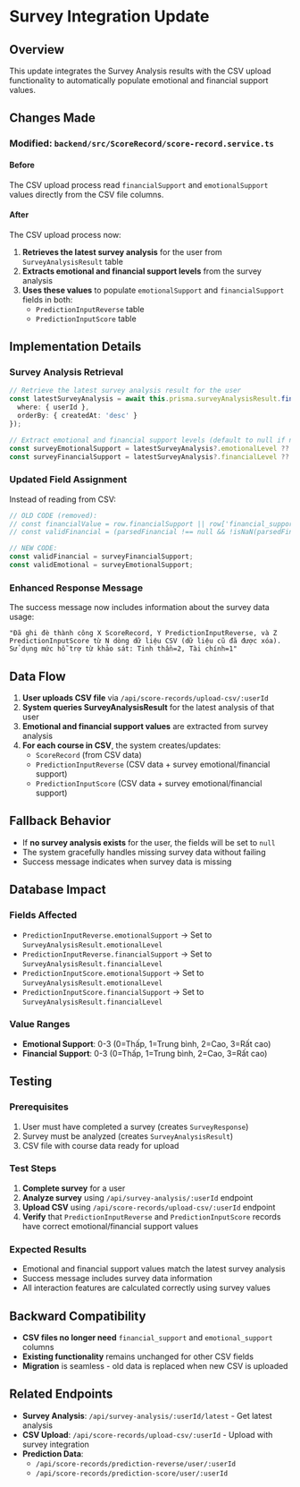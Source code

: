 # Survey Integration Update

## Overview
This update integrates the Survey Analysis results with the CSV upload functionality to automatically populate emotional and financial support values.

## Changes Made

### Modified: `backend/src/ScoreRecord/score-record.service.ts`

#### Before
The CSV upload process read `financialSupport` and `emotionalSupport` values directly from the CSV file columns.

#### After
The CSV upload process now:
1. **Retrieves the latest survey analysis** for the user from `SurveyAnalysisResult` table
2. **Extracts emotional and financial support levels** from the survey analysis
3. **Uses these values** to populate `emotionalSupport` and `financialSupport` fields in both:
   - `PredictionInputReverse` table
   - `PredictionInputScore` table

## Implementation Details

### Survey Analysis Retrieval
```typescript
// Retrieve the latest survey analysis result for the user
const latestSurveyAnalysis = await this.prisma.surveyAnalysisResult.findFirst({
  where: { userId },
  orderBy: { createdAt: 'desc' }
});

// Extract emotional and financial support levels (default to null if no survey analysis found)
const surveyEmotionalSupport = latestSurveyAnalysis?.emotionalLevel ?? null;
const surveyFinancialSupport = latestSurveyAnalysis?.financialLevel ?? null;
```

### Updated Field Assignment
Instead of reading from CSV:
```typescript
// OLD CODE (removed):
// const financialValue = row.financialSupport || row['financial_support'];
// const validFinancial = (parsedFinancial !== null && !isNaN(parsedFinancial)) ? parsedFinancial : null;

// NEW CODE:
const validFinancial = surveyFinancialSupport;
const validEmotional = surveyEmotionalSupport;
```

### Enhanced Response Message
The success message now includes information about the survey data usage:
```
"Đã ghi đè thành công X ScoreRecord, Y PredictionInputReverse, và Z PredictionInputScore từ N dòng dữ liệu CSV (dữ liệu cũ đã được xóa). Sử dụng mức hỗ trợ từ khảo sát: Tinh thần=2, Tài chính=1"
```

## Data Flow

1. **User uploads CSV file** via `/api/score-records/upload-csv/:userId`
2. **System queries SurveyAnalysisResult** for the latest analysis of that user
3. **Emotional and financial support values** are extracted from survey analysis
4. **For each course in CSV**, the system creates/updates:
   - `ScoreRecord` (from CSV data)
   - `PredictionInputReverse` (CSV data + survey emotional/financial support)
   - `PredictionInputScore` (CSV data + survey emotional/financial support)

## Fallback Behavior

- If **no survey analysis exists** for the user, the fields will be set to `null`
- The system gracefully handles missing survey data without failing
- Success message indicates when survey data is missing

## Database Impact

### Fields Affected
- `PredictionInputReverse.emotionalSupport` → Set to `SurveyAnalysisResult.emotionalLevel`
- `PredictionInputReverse.financialSupport` → Set to `SurveyAnalysisResult.financialLevel`
- `PredictionInputScore.emotionalSupport` → Set to `SurveyAnalysisResult.emotionalLevel`
- `PredictionInputScore.financialSupport` → Set to `SurveyAnalysisResult.financialLevel`

### Value Ranges
- **Emotional Support**: 0-3 (0=Thấp, 1=Trung bình, 2=Cao, 3=Rất cao)
- **Financial Support**: 0-3 (0=Thấp, 1=Trung bình, 2=Cao, 3=Rất cao)

## Testing

### Prerequisites
1. User must have completed a survey (creates `SurveyResponse`)
2. Survey must be analyzed (creates `SurveyAnalysisResult`)
3. CSV file with course data ready for upload

### Test Steps
1. **Complete survey** for a user
2. **Analyze survey** using `/api/survey-analysis/:userId` endpoint
3. **Upload CSV** using `/api/score-records/upload-csv/:userId` endpoint
4. **Verify** that `PredictionInputReverse` and `PredictionInputScore` records have correct emotional/financial support values

### Expected Results
- Emotional and financial support values match the latest survey analysis
- Success message includes survey data information
- All interaction features are calculated correctly using survey values

## Backward Compatibility

- **CSV files no longer need** `financial_support` and `emotional_support` columns
- **Existing functionality** remains unchanged for other CSV fields
- **Migration** is seamless - old data is replaced when new CSV is uploaded

## Related Endpoints

- **Survey Analysis**: `/api/survey-analysis/:userId/latest` - Get latest analysis
- **CSV Upload**: `/api/score-records/upload-csv/:userId` - Upload with survey integration
- **Prediction Data**: 
  - `/api/score-records/prediction-reverse/user/:userId`
  - `/api/score-records/prediction-score/user/:userId`
